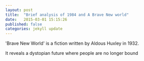 ```yaml
---
layout: post
title:  "Brief analysis of 1984 and A Brave New world"
date:   2015-03-01 15:15:26
published: false
categories: jekyll update
---
```


'Brave New World' is a fiction written by Aldous Huxley in 1932.

It reveals a dystopian future where people are no longer bound 
